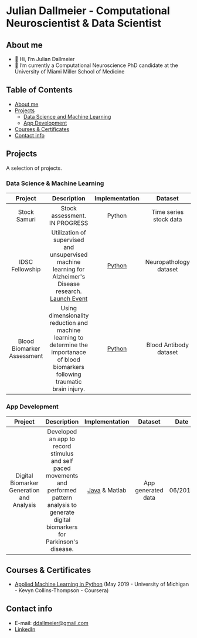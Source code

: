# Julian Dallmeier - Computational Neuroscientist & Data Scientist 

## About me 
- 👋 Hi, I’m Julian Dallmeier 
- 🌱 I’m currently a Computational Neuroscience PhD candidate at the University of Miami Miller School of Medicine

## Table of Contents 
- [About me](#About-me)
- [Projects](#Projects)
	+ [Data Science and Machine Learning](#Data-Science--Machine-Learning)
	+ [App Development](#App-Development)
- [Courses & Certificates](#Courses--Certificates)
- [Contact info](#Contact-info)

## Projects
A selection of projects. 

### Data Science & Machine Learning
| Project  | Description | Implementation | Dataset | Date |
| :---: | :---: | :---: | :---: | :---: |
| Stock Samuri | Stock assessment. IN PROGRESS | Python | Time series stock data | TBA |
| IDSC Fellowship | Utilization of supervised and unsupervised machine learning for Alzheimer's Disease research. [Launch Event](https://idsc.miami.edu/idsc-fellows-capstone-2022/) | [Python](https://github.com/ddallmeier/IDSC-Fellowship-2022/blob/main/IDSC_Full_Presentation.pdf) | Neuropathology dataset | 05/2022 |
| Blood Biomarker Assessment | Using dimensionality reduction and machine learning to determine the importanace of blood biomarkers following traumatic brain injury. | [Python](https://github.com/ddallmeier/TBI-Blood-Biomarkers/blob/main/TBI_Biomarker.ipynb) | Blood Antibody dataset | 02/2019 |

### App Development
| Project  | Description | Implementation | Dataset | Date |
| :---: | :---: | :---: | :---: | :---: |
| Digital Biomarker Generation and Analysis | Developed an app to record stimulus and self paced movements and performed pattern analysis to generate digital biomarkers for Parkinson's disease. | [Java](https://github.com/ddallmeier/Digital-Biomarkers/tree/main/src) & Matlab | App generated data | 06/2018 |

## Courses & Certificates
- [Applied Machine Learning in Python](https://www.coursera.org/account/accomplishments/verify/AGRT2DL8M4Q6) (May 2019 - University of Michigan - Kevyn Collins-Thompson - Coursera)

## Contact info
- E-mail: ddallmeier@gmail.com
- [LinkedIn](https://www.linkedin.com/in/juliandallmeier/)

<!---
ddallmeier/ddallmeier is a ✨ special ✨ repository because its `README.md` (this file) appears on your GitHub profile.
You can click the Preview link to take a look at your changes.
--->
